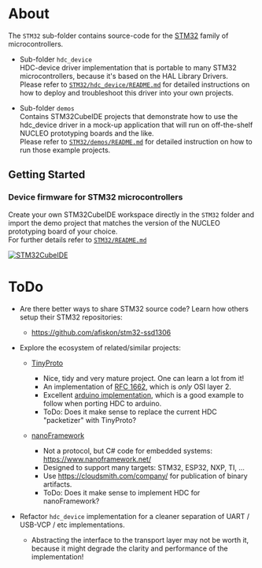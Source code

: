 <!-- 
      This is the README.md file with specific information meant 
      for device firmware developers targeting the STM32 family of microcontrollers.
-->

# About
The ``STM32`` sub-folder contains source-code for 
the [STM32](https://en.wikipedia.org/wiki/STM32) family of microcontrollers.

* Sub-folder ``hdc_device``  
  HDC-device driver implementation that is portable to many STM32 
  microcontrollers, because it's based on the HAL Library Drivers.  
  Please refer to [``STM32/hdc_device/README.md``](https://github.com/kiksotik/hdc/blob/main/STM32/hdc_device/README.md) 
  for detailed instructions on how to deploy and troubleshoot this driver into your own projects.
  
* Sub-folder ``demos``  
  Contains STM32CubeIDE projects that demonstrate how to use the hdc_device driver 
  in a mock-up application that will run on off-the-shelf NUCLEO prototyping boards 
  and the like.  
  Please refer to [``STM32/demos/README.md``](https://github.com/kiksotik/hdc/blob/main/STM32/demos/README.md) 
  for detailed instruction on how to run those example projects.

## Getting Started

### Device firmware for STM32 microcontrollers
Create your own STM32CubeIDE workspace directly in the ``STM32`` folder and import the demo 
project that matches the version of the NUCLEO prototyping board of your choice.  
For further details refer to [``STM32/README.md``](https://github.com/kiksotik/hdc/blob/main/STM32/README.md)

[![STM32CubeIDE][STM32CubeIDE-shield]][STM32CubeIDE-url]


# ToDo
* Are there better ways to share STM32 source code?
  Learn how others setup their STM32 repositories:
  * https://github.com/afiskon/stm32-ssd1306
  
* Explore the ecosystem of related/similar projects:
  * [TinyProto](https://github.com/lexus2k/tinyproto)
    * Nice, tidy and very mature project. One can learn a lot from it!
	* An implementation of [RFC 1662](https://www.rfc-editor.org/rfc/rfc1662), which is _only_ OSI layer 2.
	* Excellent [arduino implementation](https://www.arduino.cc/reference/en/libraries/tinyproto/), which 
	  is a good example to follow when porting HDC to arduino.
	* ToDo: Does it make sense to replace the current HDC "packetizer" with TinyProto?
  
  * [nanoFramework](https://github.com/nanoframework/nf-interpreter)
    * Not a protocol, but C# code for embedded systems: https://www.nanoframework.net/
	* Designed to support many targets: STM32, ESP32, NXP, TI, ...
	* Use https://cloudsmith.com/company/ for publication of binary artifacts.
	* ToDo: Does it make sense to implement HDC for nanoFramework?

* Refactor ``hdc_device`` implementation for a cleaner separation of UART / USB-VCP / etc implementations.
  * Abstracting the interface to the transport layer may not be worth it, because it might degrade the 
    clarity and performance of the implementation!


<!-- MARKDOWN LINKS & IMAGES -->
<!-- https://www.markdownguide.org/basic-syntax/#reference-style-links -->

[STM32CubeIDE-shield]: https://img.shields.io/badge/STM32CubeIDE-v1.10.1-brightgreen
[STM32CubeIDE-url]: https://www.st.com/en/development-tools/stm32cubeide.html
